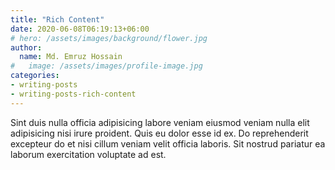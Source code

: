 ```yaml
---
title: "Rich Content"
date: 2020-06-08T06:19:13+06:00
# hero: /assets/images/background/flower.jpg
author:
  name: Md. Emruz Hossain
#   image: /assets/images/profile-image.jpg
categories:
- writing-posts
- writing-posts-rich-content
---
```


Sint duis nulla officia adipisicing labore veniam eiusmod veniam nulla elit adipisicing nisi irure proident. Quis eu dolor esse id ex. Do reprehenderit excepteur do et nisi cillum veniam velit officia laboris. Sit nostrud pariatur ea laborum exercitation voluptate ad est.
